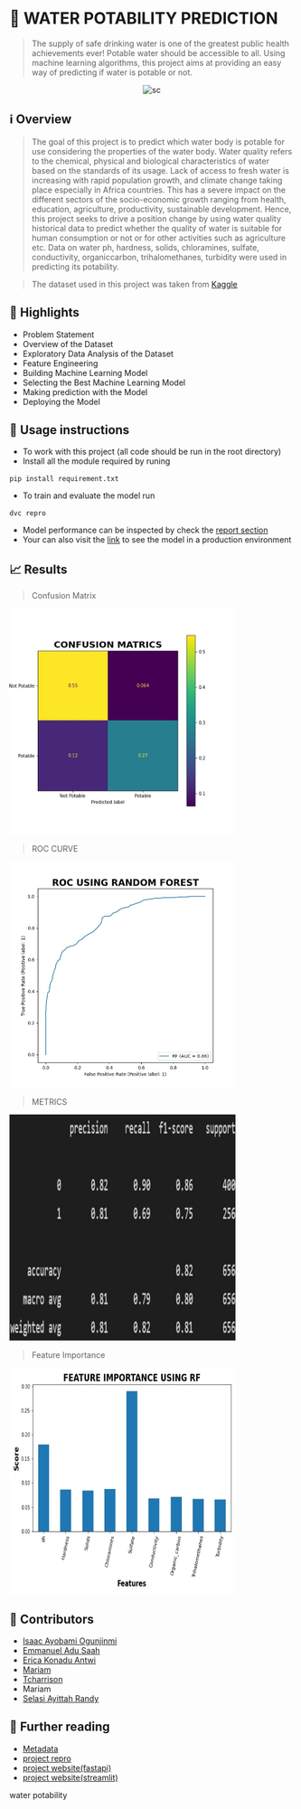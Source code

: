 # 🚰 WATER POTABILITY PREDICTION

> The supply of safe drinking water is one of the greatest public health achievements ever! Potable water should be accessible to all. Using machine learning algorithms, this project aims at providing an easy way of predicting if water is potable or not.




<p align="center">
    <img width = "350" alt = "sc" class="center" src= "https://user-images.githubusercontent.com/42063516/180430745-25c91d4e-0a55-40ce-95a8-de07e9185122.jpg" / >
    
</p>
 
 

##  ℹ️ Overview 
>  The goal of this project is to predict which water body is potable for use considering the properties of the water body.
>  Water quality refers to the chemical, physical and biological characteristics of water based on the standards of its usage. Lack of access to fresh water is increasing with rapid population growth, and climate change taking place especially in Africa countries. This has  a severe impact on the different sectors of the socio-economic growth ranging from health, education, agriculture, productivity, sustainable development. Hence, this project seeks to drive a position change by using water quality historical data to predict whether the quality of water is suitable for human consumption or not or for other activities such as agriculture etc. 
> Data on water ph, hardness, solids, chloramines, sulfate, conductivity, organiccarbon, trihalomethanes, turbidity were used in predicting its potability.

> The dataset used in this project was taken from [Kaggle](https://www.kaggle.com/datasets/adityakadiwal/water-potability)
 

## 🌟 Highlights 


- Problem Statement
- Overview of the Dataset
- Exploratory Data Analysis of the Dataset
- Feature Engineering
- Building Machine Learning Model
- Selecting the Best Machine Learning Model
- Making prediction with the Model
- Deploying the Model





## 🚀 Usage instructions

- To work with this project (all code should be run in the root directory)
- Install all the module required by runing 
```
pip install requirement.txt
```
- To train and evaluate the model run
```
dvc repro
```
- Model performance can be inspected by check the <a href="report"> report section </a>
- Your can also visit the [link](https://akinyosoyeisaac-water-portabili-deploymentwater-pota-app-shb41p.streamlitapp.com/) to see the model in a production environment

## 📈 Results
> Confusion Matrix


<img src="report/visual/confusion_matrix.jpg" width="400" height="400">

> ROC CURVE
 
<img src="report/visual/rocauc_curve.jpg" width="400" height="400">

> METRICS

<img src="report\visual\metrics.JPG" width="400" height="400">

> Feature Importance

<img src="report\visual\feature_importance.jpg" width="400" height="400">



## 👥 Contributors

- [Isaac Ayobami Ogunjinmi](https://github.com/akinyosoyeisaac)
- [Emmanuel Adu Saah](https://github.com/kweku-annan)
- [Erica Konadu Antwi](https://github.com/ericakonadu)
- [Mariam](https://github.com/mariam-cl)
- [Tcharrison](https://github.com/tcharrisson)
- Mariam
- [Selasi Ayittah Randy](https://github.com/Selasi3)

## 📖 Further reading

-  <a href="references\metadata.md"> Metadata </a>
-  [project repro](https://github.com/akinyosoyeisaac/Water_Portability_Prediction)
- [project website(fastapi)](https://water-potability-pred-01.herokuapp.com/docs#/default/prediction_predict_post)
- [project website(streamlit)](https://akinyosoyeisaac-water-portabili-deploymentwater-pota-app-shb41p.streamlitapp.com/)

water potability
